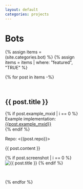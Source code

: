 ```yaml
---
layout: default
categories: projects
---
```

<script>
jQuery(document).ready(function () {
    jQuery('#document img').parent().addClass('imagep');
});
</script>
<style>
table {
    width: 100%
}
h2 {
    padding-top: 30px;
}
h3 {
    padding-top: 15px;
}
p {
    width: 50%
}
.imagep {
    float: right;
    margin: -157px;
}
#document img {
    float: right;
}
</style>

# Bots

{% assign items = (site.categories.bot) %}
{% assign items = items | where: "featured", "TRUE"  %}

{% for post in items -%}

## {{ post.title }}

{% if post.example_mxid | i == 0 %}
Example implementation: [{{post.example_mxid}}](https://to.chat.imzqqq.top/#/{{post.example_mxid}})  
{% endif %}

Repo: <{{post.repo}}>

{{ post.content }}

{% if post.screenshot | i == 0 %}
![{{ post.title }}]({{post.screenshot}})
{% endif %}

<br clear='all' />

{% endfor %}